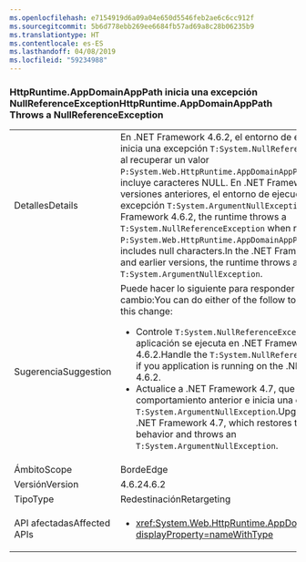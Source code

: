 ```yaml
---
ms.openlocfilehash: e7154919d6a09a04e650d5546feb2ae6c6cc912f
ms.sourcegitcommit: 5b6d778ebb269ee6684fb57ad69a8c28b06235b9
ms.translationtype: HT
ms.contentlocale: es-ES
ms.lasthandoff: 04/08/2019
ms.locfileid: "59234988"
---
```

### <a name="httpruntimeappdomainapppath-throws-a-nullreferenceexception"></a><span data-ttu-id="30b4f-101">HttpRuntime.AppDomainAppPath inicia una excepción NullReferenceException</span><span class="sxs-lookup"><span data-stu-id="30b4f-101">HttpRuntime.AppDomainAppPath Throws a NullReferenceException</span></span>

|   |   |
|---|---|
|<span data-ttu-id="30b4f-102">Detalles</span><span class="sxs-lookup"><span data-stu-id="30b4f-102">Details</span></span>|<span data-ttu-id="30b4f-103">En .NET Framework 4.6.2, el entorno de ejecución inicia una excepción <code>T:System.NullReferenceException</code> al recuperar un valor <code>P:System.Web.HttpRuntime.AppDomainAppPath</code> que incluye caracteres NULL. En .NET Framework 4.6.1 y versiones anteriores, el entorno de ejecución inicia una excepción <code>T:System.ArgumentNullException</code>.</span><span class="sxs-lookup"><span data-stu-id="30b4f-103">In the .NET Framework 4.6.2, the runtime throws a <code>T:System.NullReferenceException</code> when retrieving a <code>P:System.Web.HttpRuntime.AppDomainAppPath</code> value that includes null characters.In the .NET Framework 4.6.1 and earlier versions, the runtime throws an <code>T:System.ArgumentNullException</code>.</span></span>|
|<span data-ttu-id="30b4f-104">Sugerencia</span><span class="sxs-lookup"><span data-stu-id="30b4f-104">Suggestion</span></span>|<span data-ttu-id="30b4f-105">Puede hacer lo siguiente para responder a este cambio:</span><span class="sxs-lookup"><span data-stu-id="30b4f-105">You can do either of the follow to respond to this change:</span></span><ul><li><span data-ttu-id="30b4f-106">Controle <code>T:System.NullReferenceException</code> si la aplicación se ejecuta en .NET Framework 4.6.2.</span><span class="sxs-lookup"><span data-stu-id="30b4f-106">Handle the <code>T:System.NullReferenceException</code> if you application is running on the .NET Framework 4.6.2.</span></span></li><li><span data-ttu-id="30b4f-107">Actualice a .NET Framework 4.7, que restaura el comportamiento anterior e inicia una excepción <code>T:System.ArgumentNullException</code>.</span><span class="sxs-lookup"><span data-stu-id="30b4f-107">Upgrade to the .NET Framework 4.7, which restores the previous behavior and throws an <code>T:System.ArgumentNullException</code>.</span></span></li></ul>|
|<span data-ttu-id="30b4f-108">Ámbito</span><span class="sxs-lookup"><span data-stu-id="30b4f-108">Scope</span></span>|<span data-ttu-id="30b4f-109">Borde</span><span class="sxs-lookup"><span data-stu-id="30b4f-109">Edge</span></span>|
|<span data-ttu-id="30b4f-110">Versión</span><span class="sxs-lookup"><span data-stu-id="30b4f-110">Version</span></span>|<span data-ttu-id="30b4f-111">4.6.2</span><span class="sxs-lookup"><span data-stu-id="30b4f-111">4.6.2</span></span>|
|<span data-ttu-id="30b4f-112">Tipo</span><span class="sxs-lookup"><span data-stu-id="30b4f-112">Type</span></span>|<span data-ttu-id="30b4f-113">Redestinación</span><span class="sxs-lookup"><span data-stu-id="30b4f-113">Retargeting</span></span>|
|<span data-ttu-id="30b4f-114">API afectadas</span><span class="sxs-lookup"><span data-stu-id="30b4f-114">Affected APIs</span></span>|<ul><li><xref:System.Web.HttpRuntime.AppDomainAppPath?displayProperty=nameWithType></li></ul>|
